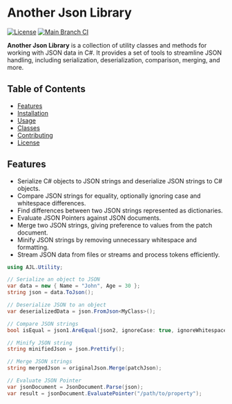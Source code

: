 # Another Json Library

[![License](https://img.shields.io/badge/License-MIT-blue.svg)](https://github.com/JacquesBronk/another-json-lib/blob/main/LICENSE) [![Main Branch CI](https://github.com/JacquesBronk/another-json-lib/actions/workflows/main-checks.yaml/badge.svg?branch=main)](https://github.com/JacquesBronk/another-json-lib/actions/workflows/main-checks.yaml)

**Another Json Library** is a collection of utility classes and methods for working with JSON data in C#. It provides a set of tools to streamline JSON handling, including serialization, deserialization, comparison, merging, and more.

## Table of Contents

- [Features](#features)
- [Installation](#installation)
- [Usage](#usage)
- [Classes](#classes)
- [Contributing](#contributing)
- [License](#license)

## Features

- Serialize C# objects to JSON strings and deserialize JSON strings to C# objects.
- Compare JSON strings for equality, optionally ignoring case and whitespace differences.
- Find differences between two JSON strings represented as dictionaries.
- Evaluate JSON Pointers against JSON documents.
- Merge two JSON strings, giving preference to values from the patch document.
- Minify JSON strings by removing unnecessary whitespace and formatting.
- Stream JSON data from files or streams and process tokens efficiently.

```csharp
using AJL.Utility;

// Serialize an object to JSON
var data = new { Name = "John", Age = 30 };
string json = data.ToJson();

// Deserialize JSON to an object
var deserializedData = json.FromJson<MyClass>();

// Compare JSON strings
bool isEqual = json1.AreEqual(json2, ignoreCase: true, ignoreWhitespace: true);

// Minify JSON string
string minifiedJson = json.Prettify();

// Merge JSON strings
string mergedJson = originalJson.Merge(patchJson);

// Evaluate JSON Pointer
var jsonDocument = JsonDocument.Parse(json);
var result = jsonDocument.EvaluatePointer("/path/to/property");

```
